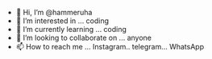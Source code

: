 - 👋 Hi, I’m @hammeruha
- 👀 I’m interested in ... coding
- 🌱 I’m currently learning ... coding
- 💞️ I’m looking to collaborate on ... anyone
- 📫 How to reach me ... Instagram.. telegram... WhatsApp


<!---
hammeruha9/hammeruha9 is a ✨ special ✨ repository because its `README.md` (this file) appears on your GitHub profile.
You can click the Preview link to take a look at your changes.
--->
